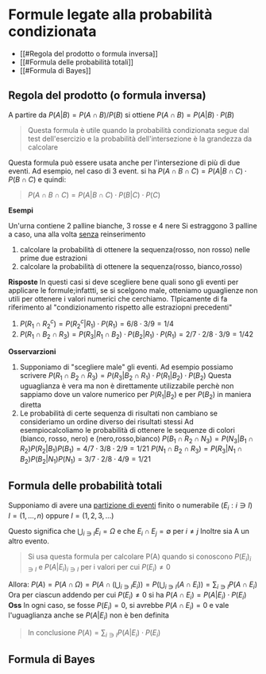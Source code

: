# Formule legate alla probabilità condizionata

- [[#Regola del prodotto o formula inversa]]
- [[#Formula delle probabilità totali]]
- [[#Formula di Bayes]]


## Regola del prodotto (o formula inversa)

A partire da $P(A|B)=P(A\cap B)/P(B)$ si ottiene $P(A\cap B)=P(A|B)\cdot P(B)$

>Questa formula è utile quando la probabilità condizionata segue dal test dell'esercizio e la probabilità dell'intersezione è la grandezza da calcolare

Questa formula può essere usata anche per l'intersezione di più di due eventi. Ad esempio, nel caso di 3 event. si ha $P(A\cap B\cap C)=P(A|B\cap C)\cdot P(B\cap C)$ e quindi: 

>$P(A\cap B\cap C) = P(A|B\cap C)\cdot P(B|C)\cdot P(C)$


**Esempi**

Un'urna contiene 2 palline bianche, 3 rosse e 4 nere
Si estraggono 3 palline a caso, una alla volta <u>senza</u> reinserimento

1) calcolare la probabilità di ottenere la sequenza(rosso, non rosso) nelle prime due estrazioni
2) calcolare la probabilità di ottenere la sequenza(rosso, bianco,rosso)

**Risposte**
In questi casi si deve scegliere bene quali sono gli eventi per applicare le formule;infattti, se si scelgono male, otteniamo uguaglienze non utili per ottenere i valori numerici che cerchiamo.
TIpicamente di fa riferimento al "condizionamento rispetto alle estraziopni precedenti"

1) $P(R_1\cap R_2^{c})=P(R_2^{c}|R_1)\cdot P(R_1)=6/8\cdot 3/9 = 1/4$ 
2) $P(R_1\cap B_2\cap R_3)=P(R_3|R_1\cap B_2)\cdot P(B_2|R_1)\cdot P(R_1) = 2/7\cdot 2/8\cdot 3/9=1/42$

**Osservarzioni**
1) Supponiamo di "scegliere male" gli eventi. Ad esempio possiamo scrivere $P(R_1\cap B_2\cap R_3) = P(R_3|B_2\cap R_1)\cdot P(R_1|B_2)\cdot P(B_2)$
Questa uguaglianza è vera ma non è direttamente utilizzabile perchè non sappiamo dove un valore numerico per $P(R_1|B_2)$ e per $P(B_2)$ in maniera diretta
2) Le probabilità di certe sequenza di risultati non cambiano se consideriamo un ordine diverso dei risultati stessi
	Ad esempiocalcoliamo le probabilità di ottenere le sequenze di colori (bianco, rosso, nero) e (nero,rosso,bianco)
	$P(B_1\cap R_2\cap N_3) = P(N_3|B_1\cap R_2) P(R_2|B_1)P(B_1)=4/7\cdot 3/8\cdot 2/9 = 1/21$
	$P(N_1\cap B_2\cap R_3) = P(R_3|N_1\cap B_2) P(B_2|N_1)P(N_1)=3/7\cdot 2/8\cdot 4/9 = 1/21$
	
## Formula delle probabilità totali

Supponiamo di avere una <u>partizione di eventi</u> finito o numerabile
$(E_i:i\ni I)$ $I=(1,...,n)$ oppure $I=(1,2,3,...)$

Questo significa che $\bigcup_{i\ni I}E_i=\Omega$ e che $E_i\cap E_j=\emptyset$ per $i\neq j$
Inoltre sia A un altro evento.

>Si usa questa formula per calcolare P(A) quando si conoscono $P(E_i)_{i\ni I}$ e $P(A|E_i)_{i\ni I}$ per i valori per cui $P(E_i)\neq0$

Allora:
$P(A) = P(A\cap \Omega) = P(A\cap (\bigcup_{i\ni I}E_i)) = P(\bigcup_{i\ni I}(A\cap E_i))=\sum_{i\ni I}P(A\cap E_i)$
Ora per ciascun addendo per cui $P(E_i)\neq0$ si ha $P(A\cap E_i)=P(A|E_i)\cdot P(E_i)$
**Oss** In ogni caso, se fosse $P(E_i)=0$, si avrebbe $P(A\cap E_i)=0$ e vale l'uguaglianza anche se $P(A|E_i)$ non è ben definita

>In conclusione $P(A)=\sum_{i\ni I}P(A|E_i)\cdot P(E_i)$





## Formula di Bayes
